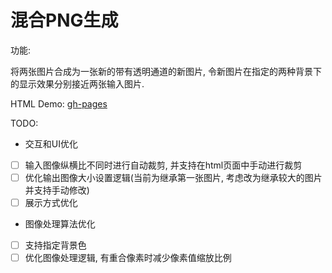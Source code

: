 # 混合PNG生成

功能:

将两张图片合成为一张新的带有透明通道的新图片, 令新图片在指定的两种背景下的显示效果分别接近两张输入图片.

HTML Demo: [gh-pages](https://autumnsun1996.github.io/MixedPNG/)

TODO:
- 交互和UI优化
- [ ] 输入图像纵横比不同时进行自动裁剪, 并支持在html页面中手动进行裁剪
- [ ] 优化输出图像大小设置逻辑(当前为继承第一张图片, 考虑改为继承较大的图片并支持手动修改)
- [ ] 展示方式优化

- 图像处理算法优化
- [ ] 支持指定背景色
- [ ] 优化图像处理逻辑, 有重合像素时减少像素值缩放比例
